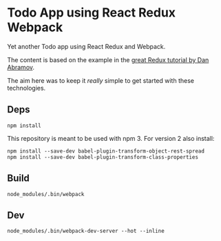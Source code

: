 # Todo App using React Redux Webpack

Yet another Todo app using React Redux and Webpack. 

The content is based on the example in the 
[great Redux tutorial by Dan Abramov](https://egghead.io/series/getting-started-with-redux).

The aim here was to keep it *really* simple to get started with these technologies.

## Deps

    npm install

This repository is meant to be used with npm 3. For version 2 also install:

    npm install --save-dev babel-plugin-transform-object-rest-spread
    npm install --save-dev babel-plugin-transform-class-properties

## Build

    node_modules/.bin/webpack

## Dev

    node_modules/.bin/webpack-dev-server --hot --inline
